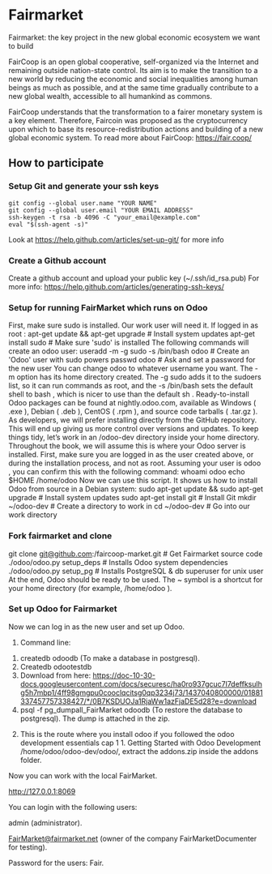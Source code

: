 # Fairmarket
Fairmarket: the key project in the new global economic ecosystem we want to build

FairCoop is an open global cooperative, self-organized via the Internet and remaining outside nation-state control.
Its aim is to make the transition to a new world by reducing the  economic and social inequalities among human beings as much as possible,  and at the same time gradually contribute to a new global wealth,  accessible to all humankind as commons.
 
FairCoop understands that the transformation to a fairer monetary system is a key element. Therefore, Faircoin was proposed as the  cryptocurrency upon which to base its resource-redistribution actions  and building of a new global economic system.
To read more about FairCoop: https://fair.coop/


## How to participate
### Setup Git and generate your ssh keys
```
git config --global user.name "YOUR NAME"
git config --global user.email "YOUR EMAIL ADDRESS"
ssh-keygen -t rsa -b 4096 -C "your_email@example.com"
eval "$(ssh-agent -s)"
```
Look at https://help.github.com/articles/set-up-git/ for more info

### Create a Github account
Create a github account and upload your public key (~/.ssh/id_rsa.pub)
For more info: https://help.github.com/articles/generating-ssh-keys/

### Setup for running FairMarket which runs on Odoo

First, make sure sudo is installed. Our work user will need it. If logged in as  root :
apt-get update && apt-get upgrade  # Install system updates
apt-get install sudo  # Make sure 'sudo' is installed
The following commands will create an  odoo  user:
useradd -m -g sudo -s /bin/bash odoo  # Create an 'Odoo' user with sudo 
powers
passwd odoo  # Ask and set a password for the new user
You can change  odoo  to whatever username you want. The  -m  option has its home
directory created. The  -g sudo  adds it to the sudoers list, so it can run commands as root,
and the  -s /bin/bash  sets the default shell to  bash , which is nicer to use than the default
sh .
Ready-to-install Odoo packages can be found at nightly.odoo.com, available as Windows
( .exe ), Debian ( .deb ), CentOS ( .rpm ), and source code tarballs ( .tar.gz ).
As developers, we will prefer installing directly from the GitHub repository. This will end
up giving us more control over versions and updates.
To keep things tidy, let’s work in an  /odoo-dev  directory inside your home directory.
Throughout the book, we will assume this is where your Odoo server is installed.
First, make sure you are logged in as the user created above, or during the installation
process, and not as root. Assuming your user is  odoo , you can confirm this with the
following command:
whoami
odoo
echo $HOME
/home/odoo
Now we can use this script. It shows us how to install Odoo from source in a Debian
system:
sudo apt-get update && sudo apt-get upgrade  # Install system updates
sudo apt-get install git  # Install Git
mkdir ~/odoo-dev  # Create a directory to work in
cd ~/odoo-dev  # Go into our work directory

###  Fork fairmarket and clone
git clone git@github.com:<your name>/faircoop-market.git  # Get Fairmarket source code
./odoo/odoo.py setup_deps  # Installs Odoo system dependencies
./odoo/odoo.py setup_pg  # Installs PostgreSQL & db superuser for unix 
user
At the end, Odoo should be ready to be used. The  ~  symbol is a shortcut for your home
directory (for example,  /home/odoo ).

### Set up Odoo for Fairmarket

Now we can log in as the new user and set up Odoo.
1) Command line:
1. createdb odoodb (To make a database in postgresql).
2. Createdb odootestdb
3. Download from here: https://doc-10-30-docs.googleusercontent.com/docs/securesc/ha0ro937gcuc7l7deffksulhg5h7mbp1/4ff98gmgpu0cooclqcitsg0qp3234j73/1437040800000/01881337457757338427/*/0B7KSDUOJa1RjaWw1azFjaDE5d28?e=download
4. psql -f pg_dumpall_FairMarket odoodb (To restore the database to postgresql). The dump is attached in the zip.

2) This is the route where you install odoo if you followed the odoo development essentials cap 1 1. Getting Started with Odoo Development /home/odoo/odoo-dev/odoo/, extract the addons.zip inside the addons folder.

Now you can work with the local FairMarket. 

http://127.0.0.1:8069

You can login with the following users:

admin (administrator).

FairMarket@fairmarket.net (owner of the company FairMarketDocumenter for testing).

Password for the users: Fair.

```
